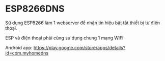 # ESP8266DNS

Sử dụng ESP8266 làm 1 webserver để nhận tín hiệu bật tắt thiết bị từ điện thoại.

ESP và điện thoại phải cùng sử dụng chung 1 mạng WiFi

Android app: https://play.google.com/store/apps/details?id=com.myhomedns
